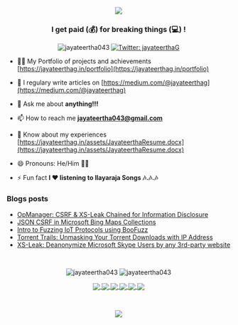<p align="center"><img src="https://raw.githubusercontent.com/jayateertha043/jayateertha043/main/header.png"></p>

<h3 align="center">I get paid (💰) for breaking things (💻) !</h3>

<p align="center">
	<img src="https://komarev.com/ghpvc/?username=jayateertha043&label=Profile%20views&color=0e75b6&style=flat" alt="jayateertha043" /> 
	<a href="https://twitter.com/jayateerthaG" target="_blank">
		<img alt="Twitter: jayateerthaG" src="https://img.shields.io/twitter/follow/jayateerthaG.svg?style=social" />
	</a>
</p>


- 👨‍💻 My Portfolio of projects and achievements [https://jayateerthag.in/portfolio](https://jayateerthag.in/portfolio)

- 📝 I regulary write articles on [https://medium.com/@jayateerthag](https://medium.com/@jayateerthag)

- 💬 Ask me about **anything!!!**

- 📫 How to reach me **jayateertha043@gmail.com**

- 📄 Know about my experiences [https://jayateerthag.in/assets/JayateerthaResume.docx](https://jayateerthag.in/assets/JayateerthaResume.docx)

- 😄 Pronouns: He/Him 💁‍♂️

- ⚡ Fun fact **I ❤️ listening to Ilayaraja Songs 🎶.🎶.🎶**

### Blogs posts
<!-- BLOG-POST-LIST:START -->
- [OpManager: CSRF &amp; XS-Leak Chained for Information Disclosure](https://infosecwriteups.com/opmanager-csrf-xs-leak-chained-for-information-disclosure-382c6ee518ca?source=rss-32f1b6053ca2------2)
- [JSON CSRF in Microsoft Bing Maps Collections](https://infosecwriteups.com/json-csrf-in-microsoft-bing-maps-collections-74afc2b197d5?source=rss-32f1b6053ca2------2)
- [Intro to Fuzzing IoT Protocols using BooFuzz](https://infosecwriteups.com/intro-to-fuzzing-iot-protocols-using-boofuzz-02bab66454a7?source=rss-32f1b6053ca2------2)
- [Torrent Trails: Unmasking Your Torrent Downloads with IP Address](https://infosecwriteups.com/how-i-could-get-anyone-arrested-knowing-their-ip-address-c2d7474b5d8c?source=rss-32f1b6053ca2------2)
- [XS-Leak: Deanonymize Microsoft Skype Users by any 3rd-party website](https://infosecwriteups.com/xs-leak-deanonymize-microsoft-skype-users-by-any-3rd-party-website-69849e4501a8?source=rss-32f1b6053ca2------2)
<!-- BLOG-POST-LIST:END -->
</br>


<p align="center">
	<img src="https://github-readme-stats.vercel.app/api?username=jayateertha043&show_icons=true&locale=en&theme=algolia" alt="jayateertha043" />
	<img src="https://github-readme-stats.vercel.app/api/top-langs?username=jayateertha043&show_icons=true&locale=en&layout=compact&theme=algolia" alt="jayateertha043" />
</p>

<p align="center">
<a href="https://github.com/jayateertha043/WebDirScan/">
  <img align="center" src="https://github-readme-stats.vercel.app/api/pin/?username=jayateertha043&repo=WebDirScan&theme=algolia" />
</a>

<a href="https://github.com/jayateertha043/apksec/">
  <img align="center" src="https://github-readme-stats.vercel.app/api/pin/?username=jayateertha043&repo=apksec&theme=algolia" />
</a>

<a href="https://github.com/jayateertha043/FireOver/">
  <img align="center" src="https://github-readme-stats.vercel.app/api/pin/?username=jayateertha043&repo=FireOver&theme=algolia" />
</a>

<a href="https://github.com/jayateertha043/garuda/">
  <img align="center" src="https://github-readme-stats.vercel.app/api/pin/?username=jayateertha043&repo=garuda&theme=algolia" />
</a>
<a href="https://github.com/jayateertha043/goshod/">
  <img align="center" src="https://github-readme-stats.vercel.app/api/pin/?username=jayateertha043&repo=goshod&theme=algolia" />
</a>
<a href="https://github.com/jayateertha043/WinDllInjector/">
  <img align="center" src="https://github-readme-stats.vercel.app/api/pin/?username=jayateertha043&repo=WinDllInjector&theme=algolia" />
</a>
</p>
<p>&nbsp;</p>
<p align="center"><img src="https://quotes-github-readme.vercel.app/api?type=horizontal"></p>

